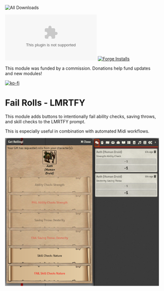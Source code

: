 ![All Downloads](https://img.shields.io/github/downloads/jessev14/fail-save-lmrtfy-midi/total?style=for-the-badge)

![Latest Release Download Count](https://img.shields.io/github/downloads/jessev14/fail-save-lmrtfy-midi/latest/module.zip)
[![Forge Installs](https://img.shields.io/badge/dynamic/json?label=Forge%20Installs&query=package.installs&suffix=%25&url=https%3A%2F%2Fforge-vtt.com%2Fapi%2Fbazaar%2Fpackage%2Ffail-save-lmrtfy-midi&colorB=4aa94a)](https://forge-vtt.com/bazaar#package=fail-save-lmrtfy-midi)

This module was funded by a commission. Donations help fund updates and new modules!

[![ko-fi](https://ko-fi.com/img/githubbutton_sm.svg)](https://ko-fi.com/jessev14)

# Fail Rolls - LMRTFY
 
This module adds buttons to intentionally fail ability checks, saving throws, and skill checks to the LMRTFY prompt.

This is especially useful in combination with automated Midi workflows.

![Fail Rolls - LMRTFY](./fail-save-lmrtfy-midi.png)